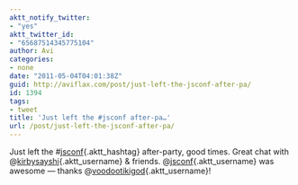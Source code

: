 ```yaml
---
aktt_notify_twitter:
- "yes"
aktt_twitter_id:
- "65687514345775104"
author: Avi
categories:
- none
date: "2011-05-04T04:01:38Z"
guid: http://aviflax.com/post/just-left-the-jsconf-after-pa/
id: 1394
tags:
- tweet
title: 'Just left the #jsconf after-pa…'
url: /post/just-left-the-jsconf-after-pa/
---
```

Just left the #[jsconf](http://search.twitter.com/search?q=%23jsconf){.aktt_hashtag} after-party, good times. Great chat with @[kirbysayshi](http://twitter.com/kirbysayshi){.aktt_username} & friends. @[jsconf](http://twitter.com/jsconf){.aktt_username} was awesome — thanks @[voodootikigod](http://twitter.com/voodootikigod){.aktt_username}!